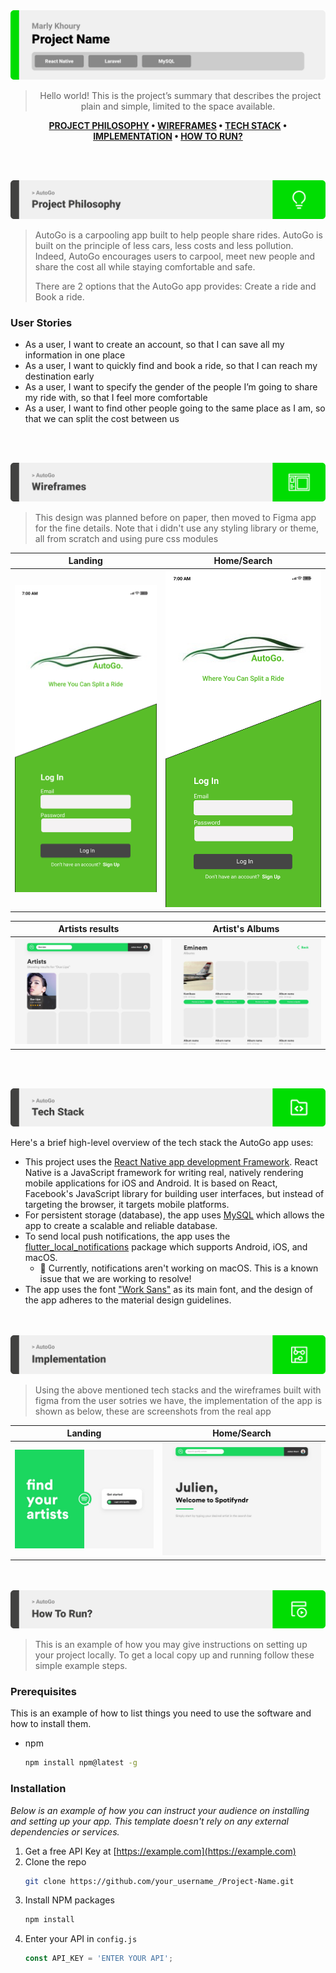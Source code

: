 <img src="./readme/title1.svg"/>

<div align="center">

> Hello world! This is the project’s summary that describes the project plain and simple, limited to the space available.  

**[PROJECT PHILOSOPHY](https://github.com/MarlyKhoury/AutoGo#-project-philosophy) • [WIREFRAMES](https://github.com/MarlyKhoury/AutoGo#-wireframes) • [TECH STACK](https://github.com/MarlyKhoury/AutoGo#-tech-stack) • [IMPLEMENTATION](https://github.com/MarlyKhoury/AutoGo#-impplementation) • [HOW TO RUN?](https://github.com/MarlyKhoury/AutoGo#-how-to-run)**

</div>

<br><br>


<img src="./readme/title2.svg"/>

> AutoGo is a carpooling app built to help people share rides. AutoGo is built on the principle of less cars, less costs and less pollution. Indeed, AutoGo encourages users to carpool, meet new people and share the cost all while staying comfortable and safe.
> 
> There are 2 options that the AutoGo app provides: Create a ride and Book a ride.

### User Stories
- As a user, I want to create an account, so that I can save all my information in one place
- As a user, I want to quickly find and book a ride, so that I can reach my destination early
- As a user, I want to specify the gender of the people I’m going to share my ride with, so that I feel more comfortable
- As a user, I want to find other people going to the same place as I am, so that we can split the cost between us


<br><br>

<img src="./readme/title3.svg"/>

> This design was planned before on paper, then moved to Figma app for the fine details.
Note that i didn't use any styling library or theme, all from scratch and using pure css modules

| Landing  | Home/Search  |
| -----------------| -----|
| ![Landing](https://github.com/MarlyKhoury/AutoGo/blob/main/Demo/Landing_Page.jpg) | ![Home/Search](https://github.com/MarlyKhoury/AutoGo/blob/main/Demo/Landing_Page.jpg) |

| Artists results  | Artist's Albums  |
| -----------------| -----|
| ![Artists results](https://github.com/julescript/spotifyndr/blob/master/demo/Artists_Page.jpg) | ![Artist's Albums](https://github.com/julescript/spotifyndr/blob/master/demo/Albums_Page.jpg) |


<br><br>

<img src="./readme/title4.svg"/>

Here's a brief high-level overview of the tech stack the AutoGo app uses:

- This project uses the [React Native app development Framework](https://reactnative.dev/). React Native is a JavaScript framework for writing real, natively rendering mobile applications for iOS and Android. It is based on React, Facebook's JavaScript library for building user interfaces, but instead of targeting the browser, it targets mobile platforms.
- For persistent storage (database), the app uses [MySQL](https://www.mysql.com/) which allows the app to create a scalable and reliable database.
- To send local push notifications, the app uses the [flutter_local_notifications](https://pub.dev/packages/flutter_local_notifications) package which supports Android, iOS, and macOS.
  - 🚨 Currently, notifications aren't working on macOS. This is a known issue that we are working to resolve!
- The app uses the font ["Work Sans"](https://fonts.google.com/specimen/Work+Sans) as its main font, and the design of the app adheres to the material design guidelines.



<br><br>
<img src="./readme/title5.svg"/>

> Using the above mentioned tech stacks and the wireframes built with figma from the user sotries we have, the implementation of the app is shown as below, these are screenshots from the real app

| Landing  | Home/Search  |
| -----------------| -----|
| ![Landing](https://github.com/julescript/spotifyndr/blob/master/demo/Landing_Page.jpg) | ![Home/Search](https://github.com/julescript/spotifyndr/blob/master/demo/Search_Page.jpg) |


<br><br>
<img src="./readme/title6.svg"/>


> This is an example of how you may give instructions on setting up your project locally.
To get a local copy up and running follow these simple example steps.

### Prerequisites

This is an example of how to list things you need to use the software and how to install them.
* npm
  ```sh
  npm install npm@latest -g
  ```

### Installation

_Below is an example of how you can instruct your audience on installing and setting up your app. This template doesn't rely on any external dependencies or services._

1. Get a free API Key at [https://example.com](https://example.com)
2. Clone the repo
   ```sh
   git clone https://github.com/your_username_/Project-Name.git
   ```
3. Install NPM packages
   ```sh
   npm install
   ```
4. Enter your API in `config.js`
   ```js
   const API_KEY = 'ENTER YOUR API';
   ```

